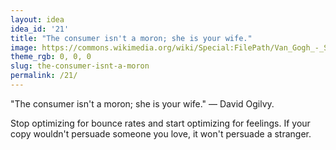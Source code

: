 ```yaml
---
layout: idea
idea_id: '21'
title: "The consumer isn't a moron; she is your wife."
image: https://commons.wikimedia.org/wiki/Special:FilePath/Van_Gogh_-_Starry_Night_-_Google_Art_Project.jpg
theme_rgb: 0, 0, 0
slug: the-consumer-isnt-a-moron
permalink: /21/
---
```


"The consumer isn't a moron; she is your wife." — David Ogilvy. 

Stop optimizing for bounce rates and start optimizing for feelings. If your copy wouldn't persuade someone you love, it won't persuade a stranger.
